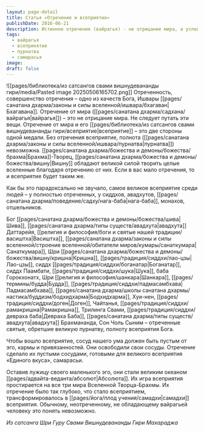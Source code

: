 ```yaml
---
layout: page-detail
title: Статья «Отречение и всеприятие»
publishDate: 2016-06-21
description: Истинное отречение (вайрагья) - не отрицание мира, а условие для всеприятия и полноты. Только освободив ум от эго и привязанностей, можно обрести состояние «единого вкуса» и стать пустым сосудом для Божественного. Великие святые достигли всеприятия именно через глубочайшее отречение, превратив его в океан сознания и самадхи.
tags:
  - вайрагья
  - всепринятие
  - пурнатва
  - самарасья
image: 
draft: false
---
```

![[pages/библиотека/из сатсангов свами вишнудевананды гири/media/Pasted image 20250506165702.png]]
 Отреченность, совершенство отречения – одно из качеств Бога, Ишвары [[pages/санатана дхарма/законы и силы вселенной/ишвара/бхагаван|Бхагавана]]. Отречение от мира ([[pages/санатана дхарма/садхана/вайрагья|вайрагья]]) – это не отрицание мира. Не следует путать эти вещи. Отречение от мира и его [[pages/библиотека/из сатсангов свами вишнудевананды гири/всеприятие|всеприятие]] – это две стороны одной медали. Без отречения всеприятие, полнота ([[pages/санатана дхарма/законы и силы вселенной/ишвара/пурнатва|пурнатва]]) невозможна. [[pages/санатана дхарма/божества и демоны/божества/брахма|Брахма]]-Творец, [[pages/санатана дхарма/божества и демоны/божества/вишну|Вишну]] обладают великой силой творить целые вселенные благодаря отречению от них. Если в вас мало отречения, то и всеприятие будет таким же. 

 Как бы это парадоксально не звучало, самое великое всеприятие среди людей – у полностью отреченных, у сиддхов, авадхутов, [[pages/санатана дхарма/поведение/садху/нага-баба|нага-баба]], монахов, отшельников. 

 Бог [[pages/санатана дхарма/божества и демоны/божества/шива|Шива]], [[pages/санатана дхарма/типы существ/авадхута|авадхута]] Даттарейя, [[религия и философия/боги и святые нашей традиции/васиштха|Васиштха]], [[pages/санатана дхарма/законы и силы вселенной/строение вселенной/обитатели миров/кумары/санаткумара|Санаткумара]], Шри [[pages/санатана дхарма/божества и демоны/божества/вишну/кришна|Кришна]], [[pages/традиция/сиддхи/лао-цзы|Лао-цзы]], сиддх [[pages/традиция/сиддхи/боганатар|Боганатар]], сиддх Паамбати, [[pages/традиция/сиддхи/шука|Шука]], баба Горокхонатх, Шри [[религия и философия/шанкара|Шанкара]], [[pages/термины/будда|Будда]], [[pages/традиция/сиддхи/падмасамбхава|Падмасамбхава]], [[pages/санатана дхарма/школы санатана дхармы/настика/буддизм/бодхидхарма|Бодхидхарма]], Хуи-нен, [[pages/традиция/сиддхи/доген|Доген]], Чайтанья, [[pages/традиция/сиддхи/рамакришна|Рамакришна]], Трилинга Свами, [[pages/традиция/сиддхи/девраха баба|Девраха Баба]], [[pages/санатана дхарма/типы существ/авадхута|авадхута]] Брахмананда, Сон Чоль Сыним – отреченные святые, обретшие великую пурнатву, полноту всеприятия Бога. 

 Чтобы вошло всеприятие, сосуд нашего ума должен быть пустым от эго, кармы и привязанностей. Они освободили свои сосуды. Отречение сделало их пустыми сосудами, готовыми для великого всеприятия «Единого вкуса», самарасьи. 

 Оставив лужицу своего маленького эго, они стали великим океаном [[pages/адвайта-веданта/абсолют|Абсолюта]]. Их игра всеприятия простирается на все три мира Вселенной Творца-Брахмы. Их отречение было так глубоко, что стало всеприятием, трансформировалось в [[pages/йога/плод учения/самадхи|самадхи]] всеприятия. Обычному, неотреченному, не обладающему вайрагьей человеку это понять невозможно. 

*Из сатсанга Шри Гуру Свами Вишнудевананды Гири Махараджа*